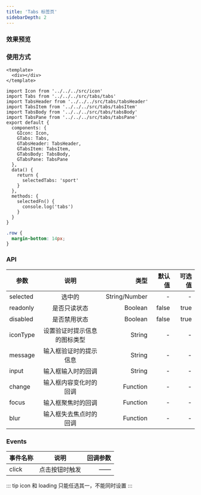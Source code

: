 ```yaml
---
title: 'Tabs 标签页'
sidebarDepth: 2
---
```


### 效果预览

<ClientOnly>
<tabs-demo-1/>
</ClientOnly>

### 使用方式

```vue{4}
<template>
  <div></div>
</template>
```

```js{4}
import Icon from '../../../src/icon'
import Tabs from '../../../src/tabs/tabs'
import TabsHeader from '../../../src/tabs/tabsHeader'
import TabsItem from '../../../src/tabs/tabsItem'
import TabsBody from '../../../src/tabs/tabsBody'
import TabsPane from '../../../src/tabs/tabsPane'
export default {
  components: {
    GIcon: Icon,
    GTabs: Tabs,
    GTabsHeader: TabsHeader,
    GTabsItem: TabsItem,
    GTabsBody: TabsBody,
    GTabsPane: TabsPane
  },
  data() {
    return {
      selectedTabs: 'sport'
    }
  },
  methods: {
    selectedFn() {
      console.log('tabs')
    }
  }
}
```

```css
.row {
  margin-bottom: 14px;
}
```

### API

| 参数     |             说明             |          类型 | 默认值 | 可选值 |
| -------- | :--------------------------: | ------------: | -----: | -----: |
| selected |            选中的            | String/Number |      - |      - |
| readonly |         是否只读状态         |       Boolean |  false |   true |
| disabled |         是否禁用状态         |       Boolean |  false |   true |
| iconType | 设置验证时提示信息的图标类型 |        String |      - |      - |
| message  |    输入框验证时的提示信息    |        String |      - |      - |
| input    |      输入框输入时的回调      |        String |      - |      - |
| change   |    输入框内容变化时的回调    |      Function |      - |      - |
| focus    |      输入框聚焦时的回调      |      Function |      - |      - |
| blur     |    输入框失去焦点时的回调    |      Function |      - |      - |

### Events

| 事件名称 |      说明      | 回调参数 |
| -------- | :------------: | -------: |
| click    | 点击按钮时触发 |       —— |

::: tip
icon 和 loading 只能任选其一，不能同时设置
:::
